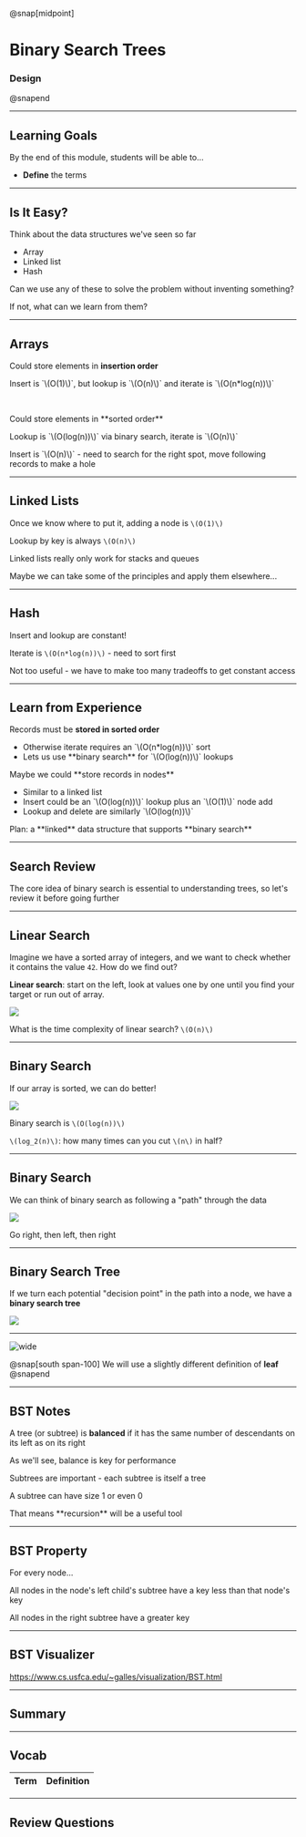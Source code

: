@snap[midpoint]

# Binary Search Trees

### Design

@snapend

---

## Learning Goals

By the end of this module, students will be able to...

- **Define** the terms

---

## Is It Easy?

Think about the data structures we've seen so far

<ul class="small">
<li>Array</li>
<li>Linked list</li>
<li>Hash</li>
</ul>

Can we use any of these to solve the problem without inventing something?

If not, what can we learn from them?

---

## Arrays

Could store elements in **insertion order**

<p class="small">Insert is `\(O(1)\)`, but lookup is `\(O(n)\)` and iterate is `\(O(n*log(n))\)`</p>

<br>

<div class="fragment">
<p>Could store elements in **sorted order**</p>

<p class="small">Lookup is `\(O(log(n))\)` via binary search, iterate is `\(O(n)\)`</p>
<p class="small">Insert is `\(O(n)\)` - need to search for the right spot, move following records to make a hole</p>
</div>

---

## Linked Lists

Once we know where to put it, adding a node is `\(O(1)\)`

Lookup by key is always `\(O(n)\)`

Linked lists really only work for stacks and queues

Maybe we can take some of the principles and apply them elsewhere...

---

## Hash

Insert and lookup are constant!

Iterate is `\(O(n*log(n))\)` - need to sort first

Not too useful - we have to make too many tradeoffs to get constant access

---

## Learn from Experience

Records must be **stored in sorted order**

<ul class="small">
<li>Otherwise iterate requires an `\(O(n*log(n))\)` sort</li>
<li>Lets us use **binary search** for `\(O(log(n))\)` lookups</li>
</ul>

<div class="fragment">
<p>Maybe we could **store records in nodes**</p>
<ul class="small">
<li>Similar to a linked list</li>
<li>Insert could be an `\(O(log(n))\)` lookup plus an `\(O(1)\)` node add</li>
<li>Lookup and delete are similarly `\(O(log(n))\)`</li>
</ul>
</div>

<p class="fragment">Plan: a **linked** data structure that supports **binary search**</p>

---

## Search Review

The core idea of binary search is essential to understanding trees, so let's review it before going further

---

## Linear Search

Imagine we have a sorted array of integers, and we want to check whether it contains the value `42`. How do we find out?

**Linear search**: start on the left, look at values one by one until you find your target or run out of array.

![](binary-trees/images/array-linear-search.png)

What is the time complexity of linear search? `\(O(n)\)`

---

## Binary Search

If our array is sorted, we can do better!

![](binary-trees/images/array-binary-search.png)

Binary search is `\(O(log(n))\)`

`\(log_2(n)\)`: how many times can you cut `\(n\)` in half?

---

## Binary Search

We can think of binary search as following a "path" through the data

![](binary-trees/images/array-to-bst.png)

<p class="small">Go right, then left, then right</p>

---

## Binary Search Tree

If we turn each potential "decision point" in the path into a node, we have a **binary search tree**

![](binary-trees/images/bst-transformed.png)

---

![wide](binary-trees/images/TreeVocabulary.png)

@snap[south span-100]
We will use a slightly different definition of **leaf**
@snapend

---

## BST Notes

A tree (or subtree) is **balanced** if it has the same number of descendants on its left as on its right

<p class="small">As we'll see, balance is key for performance</p>

<div class="fragment">
<p>Subtrees are important - each subtree is itself a tree</p>

<p class="small">A subtree can have size 1 or even 0</p>

<p class="small">That means **recursion** will be a useful tool</p>
</div>

---

## BST Property

For every node...

All nodes in the node's left child's subtree have a key less than that node's key

All nodes in the right subtree have a greater key

---

## BST Visualizer

https://www.cs.usfca.edu/~galles/visualization/BST.html

---

## Summary

---

## Vocab

| Term | Definition |
| ---- | ---------- |


---

## Review Questions
